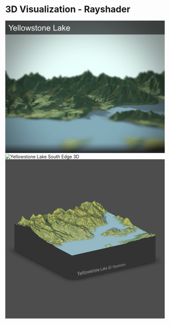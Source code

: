 # 3D Visualization - Rayshader
![Yellowstone Lake South Edge 3D](Rplot.jpeg)
![Yellowstone Lake South Edge 3D](3D_Rotate.gif)![Yellowstone Lake South Edge 3D](3D_fullview.png)
